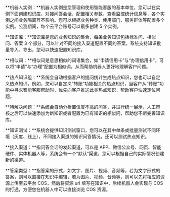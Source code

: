 **机器人实例：**机器人实例是您管理和使用智能客服的基本单位，您可以在实例下面创建知识库、对接问答会话、配置相关参数、查看监控统计信息等，各个实例之间业务隔离互不影响。您可以根据业务种类、使用部门、服务群体等配置多个实例。公测期间，每个云平台账号可以最多创建 5 个实例。

**知识库：**知识库是您的业务知识的集合，每条业务知识包括标准问、相似问、答案 3 个部分，可以针对不同的接入渠道配置不同的答案。系统支持知识批量导入、导出，您可以快速配置知识库。

**相似词：**相似词是意思相似的词语集合，如“申请信用卡”与“办理信用卡”，可以将“申请”与“办理”配置为相似词，从而帮助机器人更好地理解客户问题。

**热点知识组：**系统会自动根据客户的提问统计生成热点知识，您也可以自定义热点知识，例如，您可以自定义“转账”功能相关的热点知识，当客户从“转账”功能中寻求智能客服帮助时，优先向客户推送此类热点知识，帮助客户快速定位问题。

**待解决问题：**系统会自动分析置信度不高的问答，并进行统一展示，人工审核之后可以快速添加为新知识或者配置为已有知识的相似问，帮助您不断完善知识库。

**知识测试：**系统会提供知识测试窗口，您可以在其中单条或批量测试不同环境（灰度、线上），不同接入渠道的知识问答情况，还可以测试热点知识。

**接入渠道：**指问答会话的发起渠道，可以是 APP、微信公众号、网页、智能硬件、实体机器人等，系统会有一个“默认”渠道，您可以根据自己的实际情况创建新的渠道。

**答案类型：**指答案的形式，如文字、图片、视频、音频等，若为文字形式的答案，则可以直接在知识中编辑，若为图片、视频、音频等，则可以先将相应的资源上传至云平台 COS，然后将资源 url 填写在知识中，后续机器人会实现与 COS 的打通，方便您在机器人中可以直接浏览 COS 资源。
